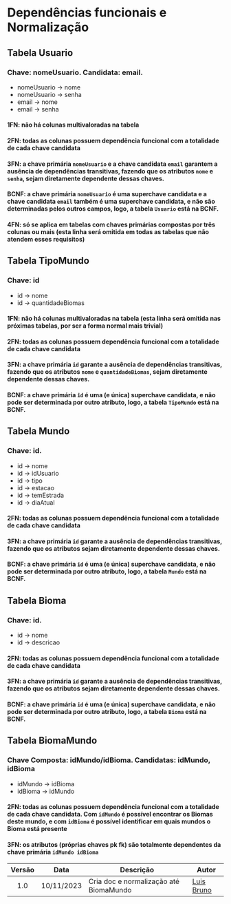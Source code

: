 # Dependências funcionais e Normalização

## Tabela Usuario
### Chave: nomeUsuario. Candidata: email.
- nomeUsuario → nome
- nomeUsuario → senha
- email → nome
- email → senha

#### 1FN: não há colunas multivaloradas na tabela

#### 2FN: todas as colunas possuem dependência funcional com a totalidade de cada chave candidata

#### 3FN: a chave primária `nomeUsuario` e a chave candidata `email` garantem a ausência de dependências transitivas, fazendo que os atributos `nome` e `senha`, sejam diretamente dependente dessas chaves. 

#### BCNF: a chave primária `nomeUsuario` é uma superchave candidata e a chave candidata `email` também é uma superchave candidata, e não são determinadas pelos outros campos, logo, a tabela `Usuario` está na BCNF. 

#### 4FN: só se aplica em tabelas com chaves primárias compostas por três colunas ou mais (esta linha será omitida em todas as tabelas que não atendem esses requisitos)

## Tabela TipoMundo
### Chave: id
- id → nome
- id → quantidadeBiomas

#### 1FN: não há colunas multivaloradas na tabela (esta linha será omitida nas próximas tabelas, por ser a forma normal mais trivial)

#### 2FN: todas as colunas possuem dependência funcional com a totalidade de cada chave candidata

#### 3FN: a chave primária `id` garante a ausência de dependências transitivas, fazendo que os atributos `nome` e `quantidadeBiomas`, sejam diretamente dependente dessas chaves. 

#### BCNF: a chave primária `id` é uma (e única) superchave candidata, e não pode ser determinada por outro atributo, logo, a tabela `TipoMundo` está na BCNF.

## Tabela Mundo
### Chave: id.
- id → nome
- id → idUsuario
- id → tipo
- id → estacao
- id → temEstrada
- id → diaAtual

#### 2FN: todas as colunas possuem dependência funcional com a totalidade de cada chave candidata

#### 3FN: a chave primária `id` garante a ausência de dependências transitivas, fazendo que os atributos sejam diretamente dependente dessas chaves. 

#### BCNF: a chave primária `id` é uma (e única) superchave candidata, e não pode ser determinada por outro atributo, logo, a tabela `Mundo` está na BCNF.

## Tabela Bioma
### Chave: id.
- id → nome
- id → descricao

#### 2FN: todas as colunas possuem dependência funcional com a totalidade de cada chave candidata

#### 3FN: a chave primária `id` garante a ausência de dependências transitivas, fazendo que os atributos sejam diretamente dependente dessas chaves. 

#### BCNF: a chave primária `id` é uma (e única) superchave candidata, e não pode ser determinada por outro atributo, logo, a tabela `Bioma` está na BCNF.

## Tabela BiomaMundo
### Chave Composta: idMundo/idBioma. Candidatas: idMundo, idBioma
- idMundo → idBioma
- idBioma → idMundo

#### 2FN: todas as colunas possuem dependência funcional com a totalidade de cada chave candidata. Com `idMundo` é possível encontrar os Biomas deste mundo, e com `idBioma` é possível identificar em quais mundos o Bioma está presente

#### 3FN: os atributos (próprias chaves pk fk) são totalmente dependentes da chave primária `idMundo idBioma`

| Versão | Data | Descrição | Autor |
| :-----: | :------: | ------- | -------- |
| 1.0 | 10/11/2023 | Cria doc e normalização até BiomaMundo | [Luis Bruno](https://github.com/lbrunofidelis) |
